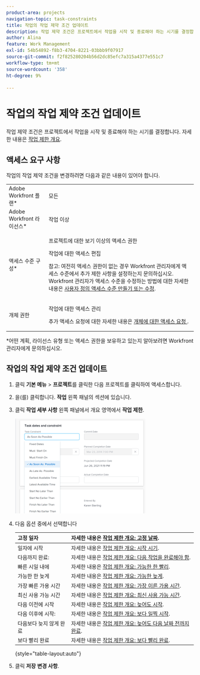 ```yaml
---
product-area: projects
navigation-topic: task-constraints
title: 작업의 작업 제약 조건 업데이트
description: 작업 제약 조건은 프로젝트에서 작업을 시작 및 종료해야 하는 시기를 결정합니다. 자세한 내용은 작업 제한 개요를 참조하십시오.
author: Alina
feature: Work Management
exl-id: 54b54892-f8b3-4704-8221-03bbb9f07917
source-git-commit: f2f825280204b56d2dc85efc7a315a4377e551c7
workflow-type: tm+mt
source-wordcount: '358'
ht-degree: 9%

---
```


# 작업의 작업 제약 조건 업데이트

작업 제약 조건은 프로젝트에서 작업을 시작 및 종료해야 하는 시기를 결정합니다. 자세한 내용은 [작업 제한 개요](../../../manage-work/tasks/task-constraints/task-constraint-overview.md).

## 액세스 요구 사항

작업의 작업 제약 조건을 변경하려면 다음과 같은 내용이 있어야 합니다.

<table style="table-layout:auto"> 
 <col> 
 <col> 
 <tbody> 
  <tr> 
   <td role="rowheader">Adobe Workfront 플랜*</td> 
   <td> <p>모든 </p> </td> 
  </tr> 
  <tr> 
   <td role="rowheader">Adobe Workfront 라이선스*</td> 
   <td> <p>작업 이상</p> </td> 
  </tr> 
  <tr> 
   <td role="rowheader">액세스 수준 구성*</td> 
   <td> <p>프로젝트에 대한 보기 이상의 액세스 권한</p> <p>작업에 대한 액세스 편집</p> <p>참고: 여전히 액세스 권한이 없는 경우 Workfront 관리자에게 액세스 수준에서 추가 제한 사항을 설정하는지 문의하십시오. Workfront 관리자가 액세스 수준을 수정하는 방법에 대한 자세한 내용은 <a href="../../../administration-and-setup/add-users/configure-and-grant-access/create-modify-access-levels.md" class="MCXref xref">사용자 정의 액세스 수준 만들기 또는 수정</a>.</p> </td> 
  </tr> 
  <tr> 
   <td role="rowheader">개체 권한</td> 
   <td> <p>작업에 대한 액세스 관리 </p> <p>추가 액세스 요청에 대한 자세한 내용은 <a href="../../../workfront-basics/grant-and-request-access-to-objects/request-access.md" class="MCXref xref">개체에 대한 액세스 요청 </a>.</p> </td> 
  </tr> 
 </tbody> 
</table>

&#42;어떤 계획, 라이선스 유형 또는 액세스 권한을 보유하고 있는지 알아보려면 Workfront 관리자에게 문의하십시오.

## 작업의 작업 제약 조건 업데이트

1. 클릭 **기본 메뉴** > **프로젝트**&#x200B;를 클릭한 다음 프로젝트를 클릭하여 액세스합니다.
1. 을(를) 클릭합니다. **작업** 왼쪽 패널의 섹션에 있습니다.
1. 클릭 **작업 세부 사항** 왼쪽 패널에서 개요 영역에서 **작업 제한**.

   ![](assets/task-constraint-all-options-in-overview-350x254.png)

1. 다음 옵션 중에서 선택합니다

   | 고정 일자 | 자세한 내용은 [작업 제한 개요: 고정 날짜](../../../manage-work/tasks/task-constraints/fixed-dates.md). |
   |---|---|
   | 일자에 시작 | 자세한 내용은 [작업 제한 개요: 시작 시기](../../../manage-work/tasks/task-constraints/must-start-on.md). |
   | 다음까지 완료: | 자세한 내용은 [작업 제한 개요: 다음 작업을 완료해야 함](../../../manage-work/tasks/task-constraints/must-finish-on.md). |
   | 빠른 시일 내에 | 자세한 내용은 [작업 제한 개요: 가능한 한 빨리](../../../manage-work/tasks/task-constraints/as-soon-as-possible.md). |
   | 가능한 한 늦게 | 자세한 내용은 [작업 제한 개요: 가능한 늦게](../../../manage-work/tasks/task-constraints/as-late-as-possible.md). |
   | 가장 빠른 가용 시간 | 자세한 내용은 [작업 제한 개요: 가장 이른 가용 시간](../../../manage-work/tasks/task-constraints/earliest-available-time.md). |
   | 최신 사용 가능 시간 | 자세한 내용은 [작업 제한 개요: 최신 사용 가능 시간](../../../manage-work/tasks/task-constraints/latest-available-time.md). |
   | 다음 이전에 시작 | 자세한 내용은 [작업 제한 개요: 늦어도 시작](../../../manage-work/tasks/task-constraints/start-no-later-than.md). |
   | 다음 이후에 시작: | 자세한 내용은 [작업 제한 개요: 보다 일찍 시작](../../../manage-work/tasks/task-constraints/start-no-earlier-than.md). |
   | 다음보다 늦지 않게 완료 | 자세한 내용은 [작업 제한 개요: 늦어도 다음 날짜 전까지 완료](../../../manage-work/tasks/task-constraints/finish-no-later-than.md). |
   | 보다 빨리 완료 | 자세한 내용은 [작업 제한 개요: 보다 빨리 완료](../../../manage-work/tasks/task-constraints/finish-no-earlier-than.md). |

   {style=&quot;table-layout:auto&quot;}

1. 클릭 **저장** **변경 사항**.

 
